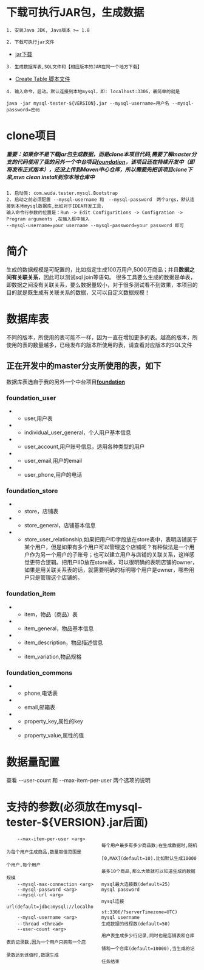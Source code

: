 # 下载可执行JAR包，生成数据

```
1. 安装Java JDK, Java版本 >= 1.8
```

```
2. 下载可执行jar文件
```
- [jar下载](https://github.com/wuda0112/mysql-tester/releases/)

```
3. 生成数据库表,SQL文件和【相应版本的JAR在同一个地方下载】
```
- [Create Table 脚本文件](https://github.com/wuda0112/mysql-tester/releases/)

```
4. 输入命令，启动。默认连接到本地mysql，即: localhost:3306，最简单的就是

java -jar mysql-tester-${VERSION}.jar --mysql-username=用户名 --mysql-password=密码
```

# clone项目
##### 重要：如果你不是下载jar包生成数据，而是clone本项目代码,需要了解master分支的代码使用了我的另外一个中台项目[**foundation**](https://github.com/wuda0112/foundation)，该项目还在持续开发中（即将发布正式版本），还没上传到Maven中心仓库，所以需要先把该项目clone下来,mvn clean install到你本地仓库中
```aidl
1. 启动类: com.wuda.tester.mysql.Bootstrap
2. 启动之前必须配置 --mysql-username 和　--mysql-password　两个args，默认连接到本地mysql数据库,比如对于IDEA开发工具，
输入命令行参数的位置是：Run -> Edit Configuritions -> Configration -> Program arguments ,在输入框中输入
--mysql-username=your username --mysql-password=your password 即可
```

# 简介
生成的数据规模是可配置的，比如指定生成100万用户,5000万商品；并且**数据之间有关联关系**，因此可以测试sql join等语句。
很多工具要么生成的数据是单表，即数据之间没有关联关系，要么数据量较小，对于很多测试看不到效果，本项目的目的就是既生成有关联关系的数据，又可以自定义数据规模！

# 数据库表
不同的版本，所使用的表可能不一样，因为一直在增加更多的表。越高的版本，所使用的表的数量越多，已经发布的版本所使用的表，请查看对应版本的SQL文件

## 正在开发中的master分支所使用的表，如下
数据库表选自于我的另外一个中台项目[**foundation**](https://github.com/wuda0112/foundation)
### foundation_user
- - user,用户表
- - individual_user_general，个人用户基本信息
- - user_account,用户账号信息，适用各种类型的用户
- - user_email,用户的email
- - user_phone,用户的电话
### foundation_store
- - store，店铺表
- - store_general，店铺基本信息
- - store_user_relationship,如果把用户ID字段放在store表中，表明店铺属于某个用户，但是如果有多个用户可以管理这个店铺呢？有种做法是一个用户作为另一个用户的子账号；也可以建立用户与店铺的关联关系，这样感觉更符合逻辑。把用户IID放在store表，可以很明确的表明店铺的owner，如果是用关联关系表的话，就需要明确的标明哪个用户是owner，哪些用户只是管理这个店铺的。
### foundation_item
- - item，物品（商品）表
- - item_general，物品基本信息
- - item_description，物品描述信息
- - item_variation,物品规格
### foundation_commons
- - phone,电话表
- - email,邮箱表
- - property_key,属性的key
- - property_value,属性的值

# 数据量配置
查看 --user-count 和 --max-item-per-user 两个选项的说明

# 支持的参数(必须放在mysql-tester-${VERSION}.jar后面)

```
    --max-item-per-user <arg>
                                   每个用户最多有多少商品数;在生成数据时,随机为每个用户生成商品,数量取值范围是
                                   [0,MAX](default=10).比如默认生成10000个用户,每个用户
                                   最多10个商品,那么大致就可以知道生成的数据规模
    --mysql-max-connection <arg>   mysql最大连接数(default=25)
    --mysql-password <arg>         mysql password
    --mysql-url <arg>
                                   mysql连接url(default=jdbc:mysql://localho
                                   st:3306/?serverTimezone=UTC)
    --mysql-username <arg>         mysql username
    --thread <thread>              生成数据的线程数(default=50)
    --user-count <arg>
                                   用户表生成多少行记录,同时也是店铺表和仓库表的记录数,因为一个用户只拥有一个店
                                   铺和一个仓库(default=10000),当生成的记录数达到该值时,数据生成
                                   任务结束
```

